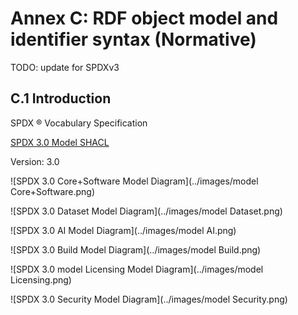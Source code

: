 # Annex C: RDF object model and identifier syntax (Normative)

TODO: update for SPDXv3

## C.1 Introduction <a name="C.1"></a>

SPDX ® Vocabulary Specification

[SPDX 3.0 Model SHACL](https://spdx.github.io/spdx-3-model/model.ttl)

Version: 3.0

![SPDX 3.0 Core+Software Model Diagram](../images/model Core+Software.png)

![SPDX 3.0 Dataset Model Diagram](../images/model Dataset.png)

![SPDX 3.0 AI Model Diagram](../images/model AI.png)

![SPDX 3.0 Build Model Diagram](../images/model Build.png)

![SPDX 3.0 model Licensing Model Diagram](../images/model Licensing.png)

![SPDX 3.0 Security Model Diagram](../images/model Security.png)

